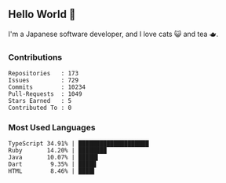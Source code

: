 ## Hello World 👋

I'm a Japanese software developer, and I love cats 😺 and tea 🫖.

### Contributions

    Repositories   : 173
    Issues         : 729
    Commits        : 10234
    Pull-Requests  : 1049
    Stars Earned   : 5
    Contributed To : 0

### Most Used Languages

    TypeScript 34.91% | ████████████████████
    Ruby       14.20% | ████████
    Java       10.07% | █████▌
    Dart        9.35% | █████
    HTML        8.46% | ████▌
